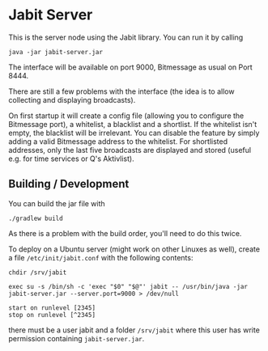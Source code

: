 Jabit Server
============

This is the server node using the Jabit library. You can run it by calling
```
java -jar jabit-server.jar
```
The interface will be available on port 9000, Bitmessage as usual on Port 8444.

There are still a few problems with the interface (the idea is to allow collecting
and displaying broadcasts).

On first startup it will create a config file (allowing you to configure the
Bitmessage port), a whitelist, a blacklist and a shortlist. If the whitelist isn't
empty, the blacklist will be irrelevant. You can disable the feature by simply
adding a valid Bitmessage address to the whitelist. For shortlisted addresses, only
the last five broadcasts are displayed and stored (useful e.g. for time services or
Q's Aktivlist).

Building / Development
----------------------

You can build the jar file with
```
./gradlew build
```
As there is a problem with the build order, you'll need to do this twice.

To deploy on a Ubuntu server (might work on other Linuxes as well), create a file
`/etc/init/jabit.conf` with the following contents:
```
chdir /srv/jabit

exec su -s /bin/sh -c 'exec "$0" "$@"' jabit -- /usr/bin/java -jar jabit-server.jar --server.port=9000 > /dev/null

start on runlevel [2345]
stop on runlevel [^2345]

```
there must be a user jabit and a folder `/srv/jabit` where this user has write
permission containing `jabit-server.jar`.